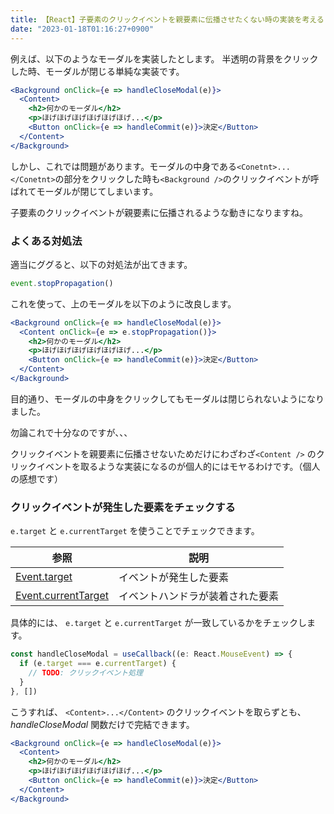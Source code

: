 ```yaml
---
title: 【React】子要素のクリックイベントを親要素に伝播させたくない時の実装を考える
date: "2023-01-18T01:16:27+0900"
---
```


例えば、以下のようなモーダルを実装したとします。
半透明の背景をクリックした時、モーダルが閉じる単純な実装です。

```jsx
<Background onClick={e => handleCloseModal(e)}>
  <Content>
    <h2>何かのモーダル</h2>
    <p>ほげほげほげほげほげほげ...</p>
    <Button onClick={e => handleCommit(e)}>決定</Button>
  </Content>
</Background>
```

しかし、これでは問題があります。モーダルの中身である`<Conetnt>...</Conetnt>`の部分をクリックした時も`<Background />`のクリックイベントが呼ばれてモーダルが閉じてしまいます。

子要素のクリックイベントが親要素に伝播されるような動きになりますね。

### よくある対処法

適当にググると、以下の対処法が出てきます。

```js
event.stopPropagation()
```

これを使って、上のモーダルを以下のように改良します。

```jsx
<Background onClick={e => handleCloseModal(e)}>
  <Content onClick={e => e.stopPropagation()}>
    <h2>何かのモーダル</h2>
    <p>ほげほげほげほげほげほげ...</p>
    <Button onClick={e => handleCommit(e)}>決定</Button>
  </Content>
</Background>
```

目的通り、モーダルの中身をクリックしてもモーダルは閉じられないようになりました。

勿論これで十分なのですが、、、

クリックイベントを親要素に伝播させないためだけにわざわざ`<Content />` のクリックイベントを取るような実装になるのが個人的にはモヤるわけです。（個人の感想です）

### クリックイベントが発生した要素をチェックする

`e.target` と `e.currentTarget` を使うことでチェックできます。

| 参照                                                                                     | 説明                             |
| ---------------------------------------------------------------------------------------- | -------------------------------- |
| [Event.target](https://developer.mozilla.org/ja/docs/Web/API/Event/target)               | イベントが発生した要素           |
| [Event.currentTarget](https://developer.mozilla.org/ja/docs/Web/API/Event/currentTarget) | イベントハンドラが装着された要素 |

具体的には、 `e.target` と `e.currentTarget` が一致しているかをチェックします。

```ts
const handleCloseModal = useCallback((e: React.MouseEvent) => {
  if (e.target === e.currentTarget) {
    // TODO: クリックイベント処理
  }
}, [])
```

こうすれば、 `<Content>...</Content>` のクリックイベントを取らずとも、_handleCloseModal_ 関数だけで完結できます。

```jsx
<Background onClick={e => handleCloseModal(e)}>
  <Content>
    <h2>何かのモーダル</h2>
    <p>ほげほげほげほげほげほげ...</p>
    <Button onClick={e => handleCommit(e)}>決定</Button>
  </Content>
</Background>
```
